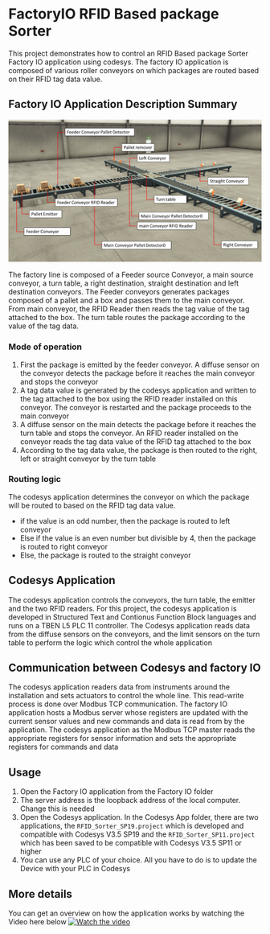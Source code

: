 # FactoryIO RFID Based package Sorter

This project demonstrates how to control an RFID Based package Sorter Factory IO application using codesys. The factory IO application is composed of various roller conveyors on which packages are routed based on their RFID tag data value.

## Factory IO Application Description Summary
![alt text](./Thumbnail.png)

The factory line is composed of a Feeder source Conveyor, a main source conveyor, a turn table, a right destination, straight destination and left destination conveyors. The Feeder conveyors generates packages composed of a pallet and a box and passes them to the main conveyor. From main conveyor, the RFID Reader then reads the tag value of the tag attached to the box. The turn table routes the package according to the value of the tag data. 

### Mode of operation
1. First the package is emitted by the feeder conveyor. A diffuse sensor on the conveyor detects the package before it reaches the main conveyor and stops the conveyor
2. A tag data value is generated by the codesys application and written to the tag attached to the box using the RFID reader installed on this conveyor. The conveyor is restarted and the package proceeds to the main conveyor
3. A diffuse sensor on the main detects the package before it reaches the turn table and stops the conveyor. An RFID reader installed on the conveyor reads the tag data value of the RFID tag attached to the box
4. According to the tag data value, the package is then routed to the right, left or straight conveyor by the turn table

### Routing logic
The codesys application determines the conveyor on which the package will be routed to based on the RFID tag data value. 
- if the value is an odd number, then the package is routed to left conveyor 
- Else if the value is an even number but divisible by 4, then the package is routed to right conveyor 
- Else, the package is routed to the straight conveyor

## Codesys Application
The codesys application controls the conveyors, the turn table, the emitter and the two RFID readers. For this project, the codesys application is developed in Structured Text and Contionus Function Block languages and runs on a TBEN L5 PLC 11 controller.
The Codesys application reads data from the diffuse sensors on the conveyors, and the limit sensors on the turn table to perform the logic which control the whole application

## Communication between Codesys and factory IO
The codesys application readers data from instruments around the installation and sets actuators to control the whole line. This read-write process is done over Modbus TCP communication. The factory IO application hosts a Modbus server whose registers are updated with the current sensor values and new commands and data is read from by the application.
The codesys application as the Modbus TCP master reads the appropriate registers for sensor information and sets the appropriate registers for commands and data

## Usage
1. Open the Factory IO application from the Factory IO folder
2. The server address is the loopback address of the local computer. Change this is needed
3. Open the Codesys application. In the Codesys App folder, there are two applications, the ```RFID_Sorter_SP19.project``` which is developed and compatible with Codesys V3.5 SP19 and the ```RFID_Sorter_SP11.project``` which has been saved to be compatible with Codesys V3.5 SP11 or higher 
4. You can use any PLC of your choice. All you have to do is to update the Device with your PLC in Codesys

## More details
You can get an overview on how the application works by watching the Video here below
[![Watch the video](https://i9.ytimg.com/vi_webp/-BYdRWobq5A/mq2.webp?sqp=CNSs3asG-oaymwEmCMACELQB8quKqQMa8AEB-AH-CYAC0AWKAgwIABABGGUgZShlMA8=&rs=AOn4CLBX5NgQ0kVkVAAf4nWCNzn3XqIE4Q)](https://youtu.be/-BYdRWobq5A)